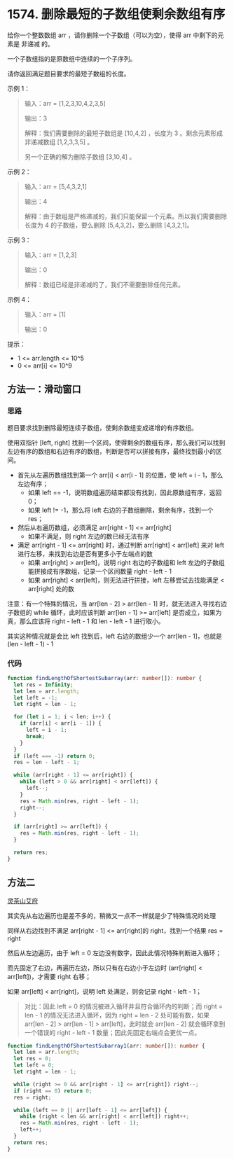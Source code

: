 # 1574. 删除最短的子数组使剩余数组有序

给你一个整数数组 arr ，请你删除一个子数组（可以为空），使得 arr 中剩下的元素是 非递减 的。

一个子数组指的是原数组中连续的一个子序列。

请你返回满足题目要求的最短子数组的长度。

示例 1：

> 输入：arr = [1,2,3,10,4,2,3,5]
>
> 输出：3
>
> 解释：我们需要删除的最短子数组是 [10,4,2] ，长度为 3 。剩余元素形成非递减数组 [1,2,3,3,5] 。
>
> 另一个正确的解为删除子数组 [3,10,4] 。

示例 2：

> 输入：arr = [5,4,3,2,1]
>
> 输出：4
>
> 解释：由于数组是严格递减的，我们只能保留一个元素。所以我们需要删除长度为 4 的子数组，要么删除 [5,4,3,2]，要么删除 [4,3,2,1]。

示例 3：

> 输入：arr = [1,2,3]
>
> 输出：0
>
> 解释：数组已经是非递减的了，我们不需要删除任何元素。

示例 4：

> 输入：arr = [1]
>
> 输出：0

提示：

- 1 <= arr.length <= 10^5
- 0 <= arr[i] <= 10^9

## 方法一：滑动窗口

### 思路

题目要求找到删除最短连续子数组，使剩余数组变成递增的有序数组。

使用双指针 [left, right] 找到一个区间，使得剩余的数组有序，那么我们可以找到左边有序的数组和右边有序的数组，判断是否可以拼接有序，最终找到最小的区间。

- 首先从左遍历数组找到第一个 arr[i] < arr[i - 1] 的位置，使 left = i - 1，那么左边有序；
  - 如果 left == -1，说明数组遍历结束都没有找到，因此原数组有序，返回 0；
  - 如果 left != -1，那么将 left 右边的子数组删除，剩余有序，找到一个 res；
- 然后从右遍历数组，必须满足 arr[right - 1] <= arr[right]
  - 如果不满足，则 right 左边的数已经无法有序
- 满足 arr[right - 1] <= arr[right] 时，通过判断 arr[right] < arr[left] 来对 left 进行左移，来找到右边是否有更多小于左端点的数
  - 如果 arr[right] > arr[left]，说明 right 右边的子数组和 left 左边的子数组能拼接成有序数组，记录一个区间数量 right - left - 1
  - 如果 arr[right] < arr[left]，则无法进行拼接，left 左移尝试去找能满足 < arr[right] 处的数

注意：有一个特殊的情况，当 arr[len - 2] > arr[len - 1] 时，就无法进入寻找右边子数组的 while 循环，此时应该判断 arr[len - 1] >= arr[left] 是否成立，如果为真，那么应该将 right - left - 1 和 len - left - 1 进行取小。

其实这种情况就是会比 left 找到后，left 右边的数组少一个 arr[len - 1]，也就是 (len - left - 1) - 1

### 代码

```ts
function findLengthOfShortestSubarray(arr: number[]): number {
  let res = Infinity;
  let len = arr.length;
  let left = -1;
  let right = len - 1;

  for (let i = 1; i < len; i++) {
    if (arr[i] < arr[i - 1]) {
      left = i - 1;
      break;
    }
  }
  if (left === -1) return 0;
  res = len - left - 1;

  while (arr[right - 1] <= arr[right]) {
    while (left > 0 && arr[right] < arr[left]) {
      left--;
    }
    res = Math.min(res, right - left - 1);
    right--;
  }

  if (arr[right] >= arr[left]) {
    res = Math.min(res, right - left - 1);
  }

  return res;
}
```

## 方法二

[灵茶山艾府](https://leetcode.cn/problems/shortest-subarray-to-be-removed-to-make-array-sorted/solutions/2189149/dong-hua-yi-xie-jiu-cuo-liang-chong-xie-iijwz/)

其实先从右边遍历也是差不多的，稍微又一点不一样就是少了特殊情况的处理

同样从右边找到不满足 arr[right - 1] <= arr[right]的 right，找到一个结果 res = right

然后从左边遍历，由于 left = 0 左边没有数字，因此此情况特殊判断进入循环；

而先固定了右边，再遍历左边，所以只有在右边小于左边时 (arr[right] < arr[left])，才需要 right 右移；

如果 arr[left] < arr[right]，说明 left 处满足，则会记录 right - left - 1；

> 对比：因此 left = 0 的情况被进入循环并且符合循环内的判断；而 right = len - 1 的情况无法进入循环，因为 right = len - 2 处可能有数，如果 arr[len - 2] > arr[len - 1] > arr[left]，此时就会 arr[len - 2] 就会循环拿到一个错误的 right - left - 1 数量；因此先固定右端点会更优一点。

```ts
function findLengthOfShortestSubarray1(arr: number[]): number {
  let len = arr.length;
  let res = 0;
  let left = 0;
  let right = len - 1;

  while (right >= 0 && arr[right - 1] <= arr[right]) right--;
  if (right == 0) return 0;
  res = right;

  while (left == 0 || arr[left - 1] <= arr[left]) {
    while (right < len && arr[right] < arr[left]) right++;
    res = Math.min(res, right - left - 1);
    left++;
  }
  return res;
}
```
